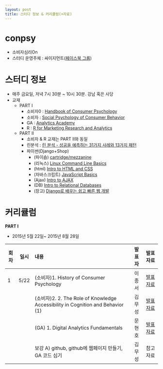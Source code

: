 ```yaml
---
layout: post
title: 스터디 정보 & 커리큘럼(+자료)
---
```


# conpsy
* 소비자심리On
* 스터디 운영주체 : 싸이지먼트([페이스북 그룹](https://www.facebook.com/groups/psygement/))

# 스터디 정보 
* 매주 금요일, 저녁 7시 30분 ~ 10시 30분. 강남 혹은 사당
* 교재
  - PART I   
    - 소비자0 : [Handbook of Consumer Psychology](http://www.amazon.com/Handbook-Consumer-Psychology-Marketing/dp/080585603X)
    - 소비자  : [Social Psychology of Consumer Behavior](http://www.amazon.com/Social-Psychology-Consumer-Behavior-Frontiers/dp/1841694983)
    - GA : [Analytics Academy](https://analyticsacademy.withgoogle.com/explorer)
    - R : [R for Marketing Research and Analytics](http://www.amazon.com/Marketing-Research-Analytics-Use/dp/3319144359)
  - PART II   
    - 소비자 & R 교재는 PART II와 동일
    - 린분석 : [린 분석 - 성공을 예측하는 31가지 사례와 13가지 패턴](http://www.aladin.co.kr/shop/wproduct.aspx?ItemId=34465476)
    - 파이썬(Django+Shop)
      - (파이숍) [cartridge/mezzanine](http://blog.endpoint.com/2014/12/ecommerce-in-django-world.html)
      - (리눅스) [Linux Command Line Basics](https://www.udacity.com/course/linux-command-line-basics--ud595)
      - (html) [Intro to HTML and CSS](https://www.udacity.com/course/intro-to-html-and-css--ud304)
      - (자바스크립트) [JavaScript Basics](https://www.udacity.com/course/javascript-basics--ud804)
      - (Ajax) [Intro to AJAX](https://www.udacity.com/course/intro-to-ajax--ud110)
      - (DB) [Intro to Relational Databases](https://www.udacity.com/course/intro-to-relational-databases--ud197)
      - (장고) [Django로 배우는 쉽고 빠른 웹 개발](http://www.aladin.co.kr/shop/wproduct.aspx?ItemId=55249081) 

# 커리큘럼

<b>PART I</b>

* 2015년 5월 22일~ 2015년 8월 28일

| 회차  | 일시   | 내용                                  | 발표자  |              발표자료                    |
| ----- |:------:| :-------------------------------------|:-------:|:----------------------------------------: |
| 1 |5/22|(소비자)1. History of Consumer Psychology |이종서|  [발표자료](https://drive.google.com/file/d/0B5JBHuPaVyd_bWRkZ3ZpYmZwNzA/view) |
|   |    |(소비자)2. 2. The Role of Knowledge Accessibility in Cognition and Behavior (1)|김무성|[발표자료](http://nbviewer.ipython.org/github/psygement/conpsy/blob/master/part1/consumer/ch02/Ch02_The_Role_of_Knowledge_Accessibility_in_Cognition_and_Behavior.ipynb) |
|   |    |(GA) 1. Digital Analytics Fundamentals    |문현호| [발표자료](https://drive.google.com/file/d/0B5PLVJct9613TUxxZjh1bDN1MGM/view) | 
|   |    |보강 A) github, github에 웹페이지 만들기, GA 코드 심기    |김무성| 참고자료 |
